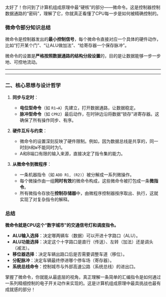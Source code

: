 太好了！你问到了计算机组成原理中最“硬核”的部分——微命令。这是控制器控制数据通路的“密码”，理解了它，你就真正看懂了CPU每一步是如何被精确控制的。

### **微命令部分知识总结**

微命令是控制器发出的**最小控制信号**，每个微命令直接对应一个具体的硬件动作，比如“打开某个门”、“让ALU做加法”、“给寄存器一个保存脉冲”。

微命令的设置是**严格按照数据通路的结构分段设置**的，目的是让数据能够一步一步地、可控地流动。

---



---

### **二、核心思想与设计哲学**

1.  **同步与定时**：
    *   **电位型命令**（如 `R1→A`）先建立，打开数据通路，让数据稳定。
    *   **脉冲型命令**（如 `CPR2`）最后动作，在时钟边沿将数据“锁存”进寄存器。这确保了所有操作同步、有序。

2.  **硬件互斥与约束**：
    *   微命令的设置深刻反映了硬件限制。例如，因为数据总线是共享的，同一时刻`R`和`W`不能同时为1。
    *   A和B端口有限的输入来源，直接决定了指令集的能力。

3.  **从微命令到微程序**：
    *   一条机器指令（如 `ADD R1, (R2)`）被分解成一系列微操作。
    *   每个微操作由一组**同时有效**的微命令构成，这些微命令被打包成一条**微指令**。
    *   所有微指令存放在**控制存储器**中，由微程序控制器按序取出、执行，这就实现了对复杂指令的解释。

### **总结**

**微命令就是CPU这个“数字城市”的交通信号灯和调度指令。**
*   **ALU输入选择**：决定哪两辆车（数据）可以开进十字路口（ALU）。
*   **ALU功能选择**：决定这个十字路口是直行（传送）、左转（加法）还是调头（减法）。
*   **移位器选择**：决定车辆出路口后是否需要调整车道（移位）。
*   **分配脉冲**：决定车辆最终停进哪个停车场（寄存器）。
*   **系统总线命令**：控制城市与外部高速公路（系统总线）的进出口。

掌握了微命令，你就能从最底层的视角，真正理解一条简单的汇编指令是如何通过一系列精细控制的电子开关动作来实现的。这是计算机组成原理中最具挑战也最有成就感的部分！